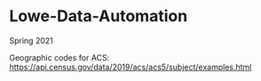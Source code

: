 # Lowe-Data-Automation
Spring 2021 

Geographic codes for ACS: https://api.census.gov/data/2019/acs/acs5/subject/examples.html
